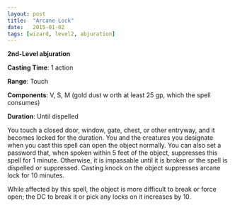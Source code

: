 ```yaml
---
layout: post
title:  "Arcane Lock"
date:   2015-01-02
tags: [wizard, level2, abjuration]
---
```


**2nd-Level abjuration**

**Casting Time**: 1 action

**Range**: Touch

**Components**: V, S, M (gold dust w orth at least 25 gp, which the spell consumes)

**Duration**: Until dispelled

You touch a closed door, window, gate, chest, or other entryway, and it becomes locked for the duration. You and the creatures you designate when you cast this spell can open the object normally. You can also set a password that, when spoken within 5 feet of the object, suppresses this spell for 1 minute. Otherwise, it is impassable until it is broken or the spell is dispelled or suppressed. Casting knock on the object suppresses arcane lock for 10 minutes. 

While affected by this spell, the object is more difficult to break or force open; the DC to break it or pick any locks on it increases by 10.

